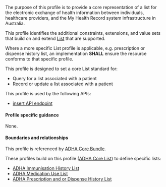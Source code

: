 The purpose of this profile is to provide a core representation of a list for the electronic exchange of health information between individuals, healthcare providers, and the My Health Record system infrastructure in Australia.

This profile identifies the additional constraints, extensions, and value sets that build on and extend [List](http://hl7.org/fhir/R4/list.html) that are supported. 

Where a more specific List profile is applicable, e.g. prescription or dispense history list, an implementation **SHALL** ensure the resource conforms to that specific profile.

This profile is designed to set a core List standard for:
* Query for a list associated with a patient
* Record or update a list associated with a patient

This profile is used by the following APIs:
* [insert API endpoint](StructureDefinition-TBD-1.html)


#### Profile specific guidance
None.


#### Boundaries and relationships
This profile is referenced by 
[ADHA Core Bundle](StructureDefinition-dh-bundle-core-1.html). 

These profiles build on this profile ([ADHA Core List](StructureDefinition-dh-list-core-1.html)) to define specific lists:
* [ADHA Immunisation History List](StructureDefinition-dh-list-immunization-1.html)
* [ADHA Medication Use List](StructureDefinition-dh-list-medication-use-1.html) 
* [ADHA Prescription and or Dispense History List](StructureDefinition-dh-list-medication-pdl-1.html)

